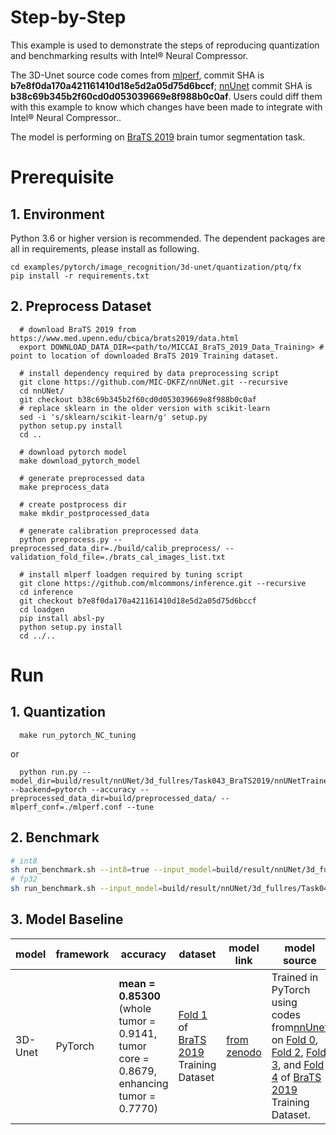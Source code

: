Step-by-Step
============

This example is used to demonstrate the steps of reproducing quantization and benchmarking results with Intel® Neural Compressor.

The 3D-Unet source code comes from [mlperf](https://github.com/mlcommons/inference/tree/v1.0.1/vision/medical_imaging/3d-unet), commit SHA is **b7e8f0da170a421161410d18e5d2a05d75d6bccf**; [nnUnet](https://github.com/MIC-DKFZ/nnUNet) commit SHA is **b38c69b345b2f60cd0d053039669e8f988b0c0af**. Users could diff them with this example to know which changes have been made to integrate with Intel® Neural Compressor..

The model is performing on [BraTS 2019](https://www.med.upenn.edu/cbica/brats2019/data.html) brain tumor segmentation task.

# Prerequisite
## 1. Environment
Python 3.6 or higher version is recommended.
The dependent packages are all in requirements, please install as following.
```shell
cd examples/pytorch/image_recognition/3d-unet/quantization/ptq/fx
pip install -r requirements.txt
```
## 2. Preprocess Dataset
```shell
  # download BraTS 2019 from https://www.med.upenn.edu/cbica/brats2019/data.html
  export DOWNLOAD_DATA_DIR=<path/to/MICCAI_BraTS_2019_Data_Training> # point to location of downloaded BraTS 2019 Training dataset.

  # install dependency required by data preprocessing script
  git clone https://github.com/MIC-DKFZ/nnUNet.git --recursive
  cd nnUNet/
  git checkout b38c69b345b2f60cd0d053039669e8f988b0c0af
  # replace sklearn in the older version with scikit-learn
  sed -i 's/sklearn/scikit-learn/g' setup.py
  python setup.py install
  cd ..

  # download pytorch model
  make download_pytorch_model

  # generate preprocessed data
  make preprocess_data

  # create postprocess dir
  make mkdir_postprocessed_data

  # generate calibration preprocessed data
  python preprocess.py --preprocessed_data_dir=./build/calib_preprocess/ --validation_fold_file=./brats_cal_images_list.txt

  # install mlperf loadgen required by tuning script
  git clone https://github.com/mlcommons/inference.git --recursive
  cd inference
  git checkout b7e8f0da170a421161410d18e5d2a05d75d6bccf
  cd loadgen
  pip install absl-py
  python setup.py install
  cd ../..
```

# Run
## 1. Quantization

```shell
  make run_pytorch_NC_tuning
```
  
  or

```shell
  python run.py --model_dir=build/result/nnUNet/3d_fullres/Task043_BraTS2019/nnUNetTrainerV2__nnUNetPlansv2.mlperf.1 --backend=pytorch --accuracy --preprocessed_data_dir=build/preprocessed_data/ --mlperf_conf=./mlperf.conf --tune
```
## 2. Benchmark
```bash
# int8
sh run_benchmark.sh --int8=true --input_model=build/result/nnUNet/3d_fullres/Task043_BraTS2019/nnUNetTrainerV2__nnUNetPlansv2.mlperf.1 --dataset_location=build/preprocessed_data/
# fp32
sh run_benchmark.sh --input_model=build/result/nnUNet/3d_fullres/Task043_BraTS2019/nnUNetTrainerV2__nnUNetPlansv2.mlperf.1 --dataset_location=build/preprocessed_data/
```
## 3. Model Baseline
| model | framework | accuracy | dataset | model link | model source | precision |
| - | - | - | - | - | - | - |
| 3D-Unet | PyTorch | **mean = 0.85300** (whole tumor = 0.9141, tumor core = 0.8679, enhancing tumor = 0.7770) | [Fold 1](folds/fold1_validation.txt) of [BraTS 2019](https://www.med.upenn.edu/cbica/brats2019/data.html) Training Dataset | [from zenodo](https://zenodo.org/record/3904106) | Trained in PyTorch using codes from[nnUnet](https://github.com/MIC-DKFZ/nnUNet) on [Fold 0](folds/fold0_validation.txt), [Fold 2](folds/fold2_validation.txt), [Fold 3](folds/fold3_validation.txt), and [Fold 4](folds/fold4_validation.txt) of [BraTS 2019](https://www.med.upenn.edu/cbica/brats2019/data.html) Training Dataset. | fp32 |
